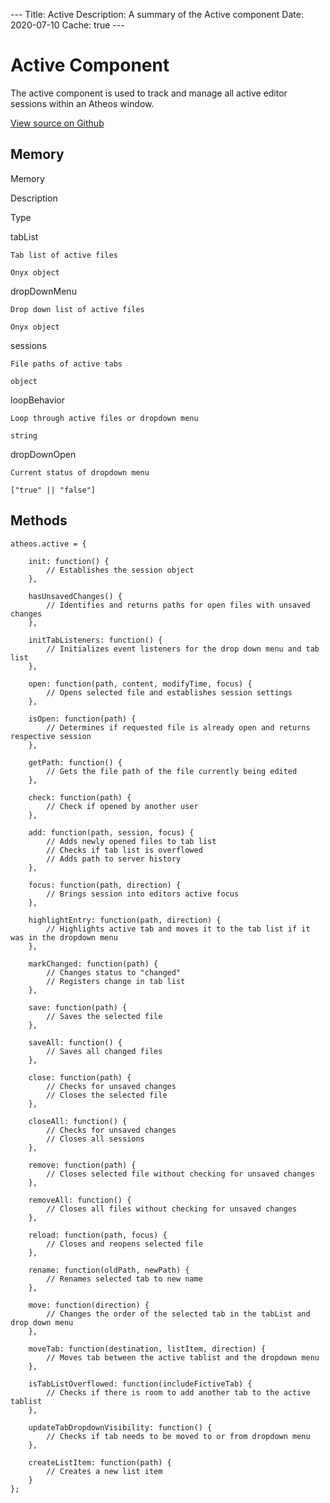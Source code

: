 \--- Title: Active Description: A summary of the Active component Date: 2020-07-10 Cache: true ---

Active Component
================

The active component is used to track and manage all active editor sessions within an Atheos window.

[View source on Github](https://github.com/Atheos/Atheos/blob/master/components/active/init.js)

Memory
------

Memory

Description

Type

tabList

`Tab list of active files`

`Onyx object`

dropDownMenu

`Drop down list of active files`

`Onyx object`

sessions

`File paths of active tabs`

`object`

loopBehavior

`Loop through active files or dropdown menu`

`string`

dropDownOpen

`Current status of dropdown menu`

`["true" || "false"]`

Methods
-------

    atheos.active = {
    
    	init: function() {
    		// Establishes the session object
    	},
    
    	hasUnsavedChanges() {
    		// Identifies and returns paths for open files with unsaved changes
    	},
    
    	initTabListeners: function() {
    		// Initializes event listeners for the drop down menu and tab list
    	},
    
    	open: function(path, content, modifyTime, focus) {
    		// Opens selected file and establishes session settings
    	},
    
    	isOpen: function(path) {
    		// Determines if requested file is already open and returns respective session
    	},
    
    	getPath: function() {
    		// Gets the file path of the file currently being edited
    	},
    
    	check: function(path) {
    		// Check if opened by another user
    	},
    
    	add: function(path, session, focus) {
    		// Adds newly opened files to tab list 
    		// Checks if tab list is overflowed
    		// Adds path to server history
    	},
    
    	focus: function(path, direction) {
    		// Brings session into editors active focus
    	},
    
    	highlightEntry: function(path, direction) {
    		// Highlights active tab and moves it to the tab list if it was in the dropdown menu
    	},
    
    	markChanged: function(path) {
    		// Changes status to "changed"
    		// Registers change in tab list
    	},
    
    	save: function(path) {
    		// Saves the selected file
    	},
    
    	saveAll: function() {
    		// Saves all changed files
    	},
    
    	close: function(path) {
    		// Checks for unsaved changes
    		// Closes the selected file
    	},
    
    	closeAll: function() {
    		// Checks for unsaved changes
    		// Closes all sessions
    	},
    
    	remove: function(path) {
    		// Closes selected file without checking for unsaved changes
    	},
    
    	removeAll: function() {
    		// Closes all files without checking for unsaved changes
    	},
    
    	reload: function(path, focus) {
    		// Closes and reopens selected file
    	},
    
    	rename: function(oldPath, newPath) {
    		// Renames selected tab to new name
    	},
    
    	move: function(direction) {
    		// Changes the order of the selected tab in the tabList and drop down menu
    	},
    
    	moveTab: function(destination, listItem, direction) {
    		// Moves tab between the active tablist and the dropdown menu 
    	},
    
    	isTabListOverflowed: function(includeFictiveTab) {
    		// Checks if there is room to add another tab to the active tablist
    	},
    
    	updateTabDropdownVisibility: function() {
    		// Checks if tab needs to be moved to or from dropdown menu
    	},
    
    	createListItem: function(path) {
    		// Creates a new list item 
    	}
    };